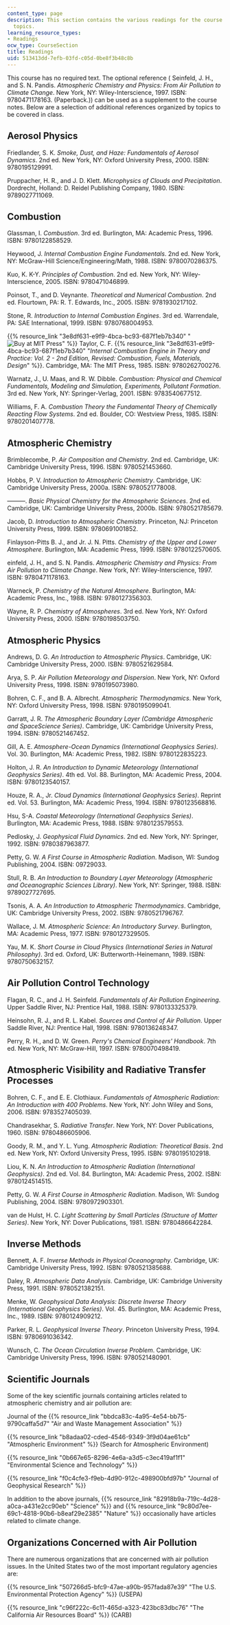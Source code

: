 ```yaml
---
content_type: page
description: This section contains the various readings for the course as per the
  topics.
learning_resource_types:
- Readings
ocw_type: CourseSection
title: Readings
uid: 513413dd-7efb-03fd-c05d-0be8f3b48c8b
---
```


This course has no required text. The optional reference ( Seinfeld, J. H., and S. N. Pandis. _Atmospheric Chemistry and Physics: From Air Pollution to Climate Change_. New York, NY: Wiley-Interscience, 1997. ISBN: 9780471178163. (Paperback.)) can be used as a supplement to the course notes. Below are a selection of additional references organized by topics to be covered in class.

Aerosol Physics
---------------

Friedlander, S. K. _Smoke, Dust, and Haze: Fundamentals of Aerosol Dynamics_. 2nd ed. New York, NY: Oxford University Press, 2000. ISBN: 9780195129991.

Pruppacher, H. R., and J. D. Klett. _Microphysics of Clouds and Precipitation_. Dordrecht, Holland: D. Reidel Publishing Company, 1980. ISBN: 9789027711069.

Combustion
----------

Glassman, I. _Combustion_. 3rd ed. Burlington, MA: Academic Press, 1996. ISBN: 9780122858529.

Heywood, J. _Internal Combustion Engine Fundamentals_. 2nd ed. New York, NY: McGraw-Hill Science/Engineering/Math, 1988. ISBN: 9780070286375.

Kuo, K. K-Y. _Principles of Combustion_. 2nd ed. New York, NY: Wiley-Interscience, 2005. ISBN: 9780471046899.

Poinsot, T., and D. Veynante. _Theoretical and Numerical Combustion_. 2nd ed. Flourtown, PA: R. T. Edwards, Inc., 2005. ISBN: 9781930217102.

Stone, R. _Introduction to Internal Combustion Engines_. 3rd ed. Warrendale, PA: SAE International, 1999. ISBN: 9780768004953.

{{% resource_link "3e8df631-e9f9-4bca-bc93-687f1eb7b340" "![Buy at MIT Press](/images/mp_logo.gif)" %}} Taylor, C. F. {{% resource_link "3e8df631-e9f9-4bca-bc93-687f1eb7b340" "_Internal Combustion Engine in Theory and Practice: Vol. 2 - 2nd Edition, Revised: Combustion, Fuels, Materials, Design_" %}}. Cambridge, MA: The MIT Press, 1985. ISBN: 9780262700276.

Warnatz, J., U. Maas, and R. W. Dibble. _Combustion: Physical and Chemical Fundamentals, Modeling and Simulation, Experiments, Pollutant Formation_. 3rd ed. New York, NY: Springer-Verlag, 2001. ISBN: 9783540677512.

Williams, F. A. _Combustion Theory the Fundamental Theory of Chemically Reacting Flow Systems_. 2nd ed. Boulder, CO: Westview Press, 1985. ISBN: 9780201407778.

Atmospheric Chemistry
---------------------

Brimblecombe, P. _Air Composition and Chemistry_. 2nd ed. Cambridge, UK: Cambridge University Press, 1996. ISBN: 9780521453660.

Hobbs, P. V. _Introduction to Atmospheric Chemistry_. Cambridge, UK: Cambridge University Press, 2000a. ISBN: 9780521778008.

———. _Basic Physical Chemistry for the Atmospheric Sciences_. 2nd ed. Cambridge, UK: Cambridge University Press, 2000b. ISBN: 9780521785679.

Jacob, D. _Introduction to Atmospheric Chemistry_. Princeton, NJ: Princeton University Press, 1999. ISBN: 9780691001852.

Finlayson-Pitts B. J., and Jr. J. N. Pitts. _Chemistry of the Upper and Lower Atmosphere_. Burlington, MA: Academic Press, 1999. ISBN: 9780122570605.

einfeld, J. H., and S. N. Pandis. _Atmospheric Chemistry and Physics: From Air Pollution to Climate Change_. New York, NY: Wiley-Interscience, 1997. ISBN: 9780471178163.

Warneck, P. _Chemistry of the Natural Atmosphere_. Burlington, MA: Academic Press, Inc., 1988. ISBN: 9780127356303.

Wayne, R. P. _Chemistry of Atmospheres_. 3rd ed. New York, NY: Oxford University Press, 2000. ISBN: 9780198503750.

Atmospheric Physics
-------------------

Andrews, D. G. _An Introduction to Atmospheric Physics_. Cambridge, UK: Cambridge University Press, 2000. ISBN: 9780521629584.

Arya, S. P. _Air Pollution Meteorology and Dispersion_. New York, NY: Oxford University Press, 1998. ISBN: 9780195073980.

Bohren, C. F., and B. A. Albrecht. _Atmospheric Thermodynamics_. New York, NY: Oxford University Press, 1998. ISBN: 9780195099041.

Garratt, J. R. _The Atmospheric Boundary Layer (Cambridge Atmospheric and SpaceScience Series)_. Cambridge, UK: Cambridge University Press, 1994. ISBN: 9780521467452.

Gill, A. E. _Atmosphere-Ocean Dynamics (International Geophysics Series)_. Vol. 30. Burlington, MA: Academic Press, 1982. ISBN: 9780122835223.

Holton, J. R. _An Introduction to Dynamic Meteorology (International Geophysics Series)_. 4th ed. Vol. 88. Burlington, MA: Academic Press, 2004. ISBN: 9780123540157.

Houze, R. A., Jr. _Cloud Dynamics (International Geophysics Series)_. Reprint ed. Vol. 53. Burlington, MA: Academic Press, 1994. ISBN: 9780123568816.

Hsu, S-A. _Coastal Meteorology (International Geophysics Series)_. Burlington, MA: Academic Press, 1988. ISBN: 9780123579553.

Pedlosky, J. _Geophysical Fluid Dynamics_. 2nd ed. New York, NY: Springer, 1992. ISBN: 9780387963877.

Petty, G. W. _A First Course in Atmospheric Radiation_. Madison, WI: Sundog Publishing, 2004. ISBN: 09729033.

Stull, R. B. _An Introduction to Boundary Layer Meteorology (Atmospheric and Oceanographic Sciences Library)_. New York, NY: Springer, 1988. ISBN: 9789027727695.

Tsonis, A. A. _An Introduction to Atmospheric Thermodynamics_. Cambridge, UK: Cambridge University Press, 2002. ISBN: 9780521796767.

Wallace, J. M. _Atmospheric Science: An Introductory Survey_. Burlington, MA: Academic Press, 1977. ISBN: 9780127329505.

Yau, M. K. _Short Course in Cloud Physics (International Series in Natural Philosophy)_. 3rd ed. Oxford, UK: Butterworth-Heinemann, 1989. ISBN: 9780750632157.

Air Pollution Control Technology
--------------------------------

Flagan, R. C., and J. H. Seinfeld. _Fundamentals of Air Pollution Engineering_. Upper Saddle River, NJ: Prentice Hall, 1988. ISBN: 9780133325379.

Heinsohn, R. J., and R. L. Kabel. _Sources and Control of Air Pollution_. Upper Saddle River, NJ: Prentice Hall, 1998. ISBN: 9780136248347.

Perry, R. H., and D. W. Green. _Perry's Chemical Engineers' Handbook_. 7th ed. New York, NY: McGraw-Hill, 1997. ISBN: 9780070498419.

Atmospheric Visibility and Radiative Transfer Processes
-------------------------------------------------------

Bohren, C. F., and E. E. Clothiaux. _Fundamentals of Atmospheric Radiation: An Introduction with 400 Problems_. New York, NY: John Wiley and Sons, 2006. ISBN: 9783527405039.

Chandrasekhar, S. _Radiative Transfer_. New York, NY: Dover Publications, 1960. ISBN: 9780486605906.

Goody, R. M., and Y. L. Yung. _Atmospheric Radiation: Theoretical Basis_. 2nd ed. New York, NY: Oxford University Press, 1995. ISBN: 9780195102918.

Liou, K. N. _An Introduction to Atmospheric Radiation (International Geophysics)_. 2nd ed. Vol. 84. Burlington, MA: Academic Press, 2002. ISBN: 9780124514515.

Petty, G. W. _A First Course in Atmospheric Radiation_. Madison, WI: Sundog Publishing, 2004. ISBN: 9780972903301.

van de Hulst, H. C. _Light Scattering by Small Particles (Structure of Matter Series)_. New York, NY: Dover Publications, 1981. ISBN: 9780486642284.

Inverse Methods
---------------

Bennett, A. F. _Inverse Methods in Physical Oceanography_. Cambridge, UK: Cambridge University Press, 1992. ISBN: 9780521385688.

Daley, R. _Atmospheric Data Analysis_. Cambridge, UK: Cambridge University Press, 1991. ISBN: 9780521382151.

Menke, W. _Geophysical Data Analysis: Discrete Inverse Theory (International Geophysics Series)_. Vol. 45. Burlington, MA: Academic Press, Inc., 1989. ISBN: 9780124909212.

Parker, R. L. _Geophysical Inverse Theory_. Princeton University Press, 1994. ISBN: 9780691036342.

Wunsch, C. _The Ocean Circulation Inverse Problem_. Cambridge, UK: Cambridge University Press, 1996. ISBN: 9780521480901.

Scientific Journals
-------------------

Some of the key scientific journals containing articles related to atmospheric chemistry and air pollution are:

Journal of the {{% resource_link "bbdca83c-4a95-4e54-bb75-9790caffa5d7" "Air and Waste Management Association" %}}

{{% resource_link "b8adaa02-cded-4546-9349-3f9d04ae61cb" "Atmospheric Environment" %}} (Search for Atmospheric Environment)

{{% resource_link "0b667e65-8296-4e6a-a3d5-c3ec419af1f1" "Environmental Science and Technology" %}}

{{% resource_link "f0c4cfe3-f9eb-4d90-912c-498900bfd97b" "Journal of Geophysical Research" %}}

In addition to the above journals, {{% resource_link "82918b9a-719c-4d28-a0ca-a431e2cc90eb" "Science" %}} and {{% resource_link "9c80d7ee-69c1-4818-90b6-b8eaf29e2385" "Nature" %}} occasionally have articles related to climate change.

Organizations Concerned with Air Pollution
------------------------------------------

There are numerous organizations that are concerned with air pollution issues. In the United States two of the most important regulatory agencies are:

{{% resource_link "507266d5-bfc9-47ae-a90b-957fada87e39" "The U.S. Environmental Protection Agency" %}} (USEPA)

{{% resource_link "c96f222c-6c11-465d-a323-423bc83dbc76" "The California Air Resources Board" %}} (CARB)
